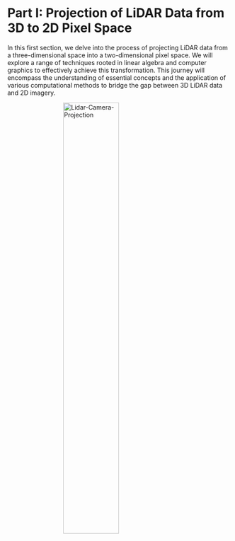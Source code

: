 # Part I: Projection of LiDAR Data from 3D to 2D Pixel Space 

In this first section, we delve into the process of projecting LiDAR data from a three-dimensional space into a two-dimensional pixel space. We will explore a range of techniques rooted in linear algebra and computer graphics to effectively achieve this transformation. This journey will encompass the understanding of essential concepts and the application of various computational methods to bridge the gap between 3D LiDAR data and 2D imagery.

<img src="lidar_projection.gif" alt="Lidar-Camera-Projection" style="display: block; margin-left: auto; margin-right: auto; width: 50%;">
